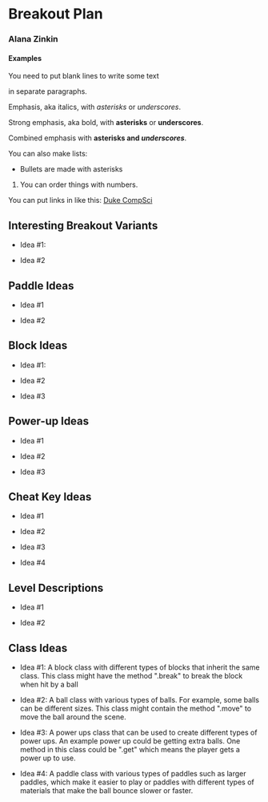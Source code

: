 # Breakout Plan
### Alana Zinkin


#### Examples

You need to put blank lines to write some text

in separate paragraphs.


Emphasis, aka italics, with *asterisks* or _underscores_.

Strong emphasis, aka bold, with **asterisks** or __underscores__.

Combined emphasis with **asterisks and _underscores_**.


You can also make lists:
* Bullets are made with asterisks
1. You can order things with numbers.


You can put links in like this: [Duke CompSci](https://www.cs.duke.edu)



## Interesting Breakout Variants

 * Idea #1:


 * Idea #2


## Paddle Ideas

 * Idea #1

 * Idea #2


## Block Ideas

 * Idea #1: 

 * Idea #2

 * Idea #3


## Power-up Ideas

 * Idea #1

 * Idea #2

 * Idea #3


## Cheat Key Ideas

 * Idea #1

 * Idea #2

 * Idea #3

 * Idea #4


## Level Descriptions

 * Idea #1

 * Idea #2


## Class Ideas

 * Idea #1: A block class with different types of blocks that inherit the same class.
    This class might have the method ".break" to break the block when hit by a ball

 * Idea #2: A ball class with various types of balls. For example, some balls can be different sizes.
This class might contain the method ".move" to move the ball around the scene.

 * Idea #3: A power ups class that can be used to create different types of power ups. An example power up could be
    getting extra balls. One method in this class could be ".get" which means the player gets a power up to use.

 * Idea #4: A paddle class with various types of paddles such as larger paddles, which make it easier to play
 or paddles with different types of materials that make the ball bounce slower or faster.

